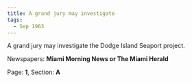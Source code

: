 ```yaml
---  
title: A grand jury may investigate  
tags:  
  - Sep 1963  
---  
```

  
A grand jury may investigate the Dodge Island Seaport project.  
  
Newspapers: **Miami Morning News or The Miami Herald**  
  
Page: **1**, Section: **A** 
